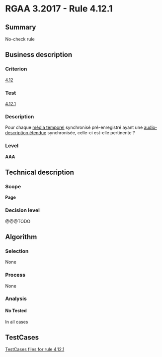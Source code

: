 # RGAA 3.2017 - Rule 4.12.1

## Summary
No-check rule


## Business description

### Criterion
[4.12](http://references.modernisation.gouv.fr/rgaa-accessibilite/criteres.html#crit-4-12)

### Test
[4.12.1](http://references.modernisation.gouv.fr/rgaa-accessibilite/criteres.html#test-4-12-1)

### Description
<div lang="fr">Pour chaque <a href="http://references.modernisation.gouv.fr/rgaa-accessibilite/glossaire.html#mdia-temporel-type-son-vido-et-synchronis">m&#xE9;dia temporel</a> synchronis&#xE9; pr&#xE9;-enregistr&#xE9; ayant une <a href="http://references.modernisation.gouv.fr/rgaa-accessibilite/glossaire.html#audiodescription-tendue">audiodescription &#xE9;tendue</a> synchronis&#xE9;e, celle-ci est-elle pertinente&nbsp;?</div>

### Level
**AAA**


## Technical description

### Scope
**Page**

### Decision level
@@@TODO


## Algorithm

### Selection
None

### Process
None

### Analysis

#### No Tested
In all cases


##  TestCases

[TestCases files for rule 4.12.1](https://github.com/Asqatasun/Asqatasun/tree/develop/rules/rules-rgaa3.2017/src/test/resources/testcases/rgaa32017/Rgaa32017Rule041201/)


